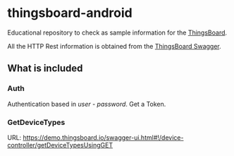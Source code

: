 # thingsboard-android

Educational repository to check as sample information for the [ThingsBoard](https://github.com/thingsboard/thingsboard).

All the HTTP Rest information is obtained from the [ThingsBoard Swagger](https://thingsboard.io/docs/reference/rest-api/).

## What is included

### Auth
Authentication based in *user - password*. Get a Token.

### GetDeviceTypes
URL: https://demo.thingsboard.io/swagger-ui.html#!/device-controller/getDeviceTypesUsingGET
